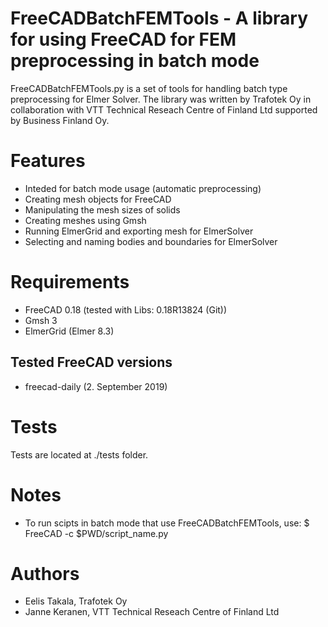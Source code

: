 # FreeCADBatchFEMTools - A library for using FreeCAD for FEM preprocessing in batch mode
FreeCADBatchFEMTools.py is a set of tools for handling batch type preprocessing for 
Elmer Solver. The library was written by Trafotek Oy in collaboration with VTT Technical 
Reseach Centre of Finland Ltd supported by Business Finland Oy.

# Features
- Inteded for batch mode usage (automatic preprocessing)
- Creating mesh objects for FreeCAD
- Manipulating the mesh sizes of solids
- Creating meshes using Gmsh
- Running ElmerGrid and exporting mesh for ElmerSolver
- Selecting and naming bodies and boundaries for ElmerSolver

# Requirements
- FreeCAD 0.18 (tested with Libs: 0.18R13824 (Git))
- Gmsh 3
- ElmerGrid (Elmer 8.3)

## Tested FreeCAD versions
- freecad-daily (2. September 2019)

# Tests

Tests are located at ./tests folder.

# Notes
- To run scipts in batch mode that use FreeCADBatchFEMTools, use:
$ FreeCAD -c $PWD/script_name.py

# Authors
- Eelis Takala, Trafotek Oy
- Janne Keranen, VTT Technical Reseach Centre of Finland Ltd 

